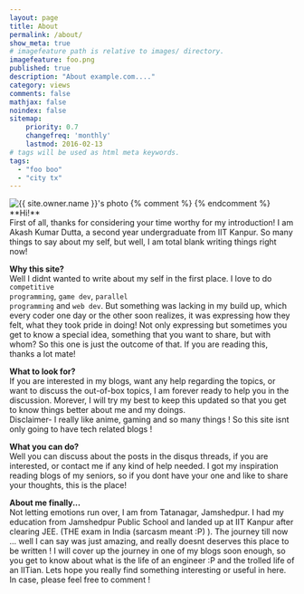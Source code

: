 ```yaml
---
layout: page
title: About
permalink: /about/
show_meta: true
# imagefeature path is relative to images/ directory.
imagefeature: foo.png
published: true
description: "About example.com...."
category: views
comments: false
mathjax: false
noindex: false
sitemap:
    priority: 0.7
    changefreq: 'monthly'
    lastmod: 2016-02-13
# tags will be used as html meta keywords.    
tags:
  - "foo boo"
  - "city tx"
---
```


<div class="post-author text-center">
            <img src="{{ site.urlimg }}{{ site.owner.avatar }}" alt="{{ site.owner.name }}'s photo" itemprop="image" class="post-avatar img-circle img-responsive"/> 
<span class="social-icons" style="padding-top: 10px; padding-bottom: 1px;">
<a href="{{ site.url }}/cv" title="Curriculum Vitae" class="social-icons"><i class="iconm iconm-profile" style="vertical-align: top;"></i></a>
{% comment %}
<a href="{{ site.url }}/about/publications/" class="social-icons" title="Publications"><i class="iconm iconm-file-pdf"></i></a>
{% endcomment %}
<a href="https://in.linkedin.com/in/{{ site.owner.linkedin }}" class="social-icons" title="LinkedIn profile"><i class="iconm iconm-linkedin2"></i></a>
</span>
</div>
**Hi!**<br>
First of all, thanks for considering your time worthy for my introduction! I am Akash Kumar Dutta, a second year undergraduate from IIT Kanpur. So many things to say about my self, but well, I am total blank writing things right now!<br>

**Why this site?**<br>
Well I didnt wanted to write about my self in the first place. I love to do <code>competitive programming</code>, <code>game dev</code>, <code>parallel programming</code> and <code>web dev</code>. But something was lacking in my build up, which every coder one day or the other soon realizes, it was expressing how they felt, what they took pride in doing! Not only expressing but sometimes you get to know a special idea, something that you want to share, but with whom? So this one is just the outcome of that. If you are reading this, thanks a lot mate!<br>

**What to look for?**<br>
If you are interested in my blogs, want any help regarding the topics, or want to discuss the out-of-box topics, I am forever ready to help you in the discussion. Morever, I will try my best to keep this updated so that you get to know things better about me and my doings.
<br>
Disclaimer- I really like anime, gaming and so many things ! So this site isnt only going to have tech related blogs !<br>

**What you can do?**<br>
Well you can discuss about the posts in the disqus threads, if you are interested, or contact me if any kind of help needed. I got my inspiration reading blogs of my seniors, so if you dont have your one and like to share your thoughts, this is the place!<br>

**About me finally...**<br>
Not letting emotions run over, I am from Tatanagar, Jamshedpur. I had my education from Jamshedpur Public School and landed up at IIT Kanpur after clearing JEE. (THE exam in India (sarcasm meant :P) ). The journey till now ... well I can say was just amazing, and really doesnt deserves this place to be written ! I will cover up the journey in one of my blogs soon enough, so you get to know about what is the life of an engineer :P and the trolled life of an IITian. Lets hope you really find something interesting or useful in here. In case, please feel free to comment !
